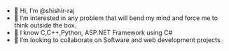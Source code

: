 - 👋 Hi, I’m @shishir-raj
- 👀 I’m interested in any problem that will bend my mind and force me to think outside the box.
- 🌱 I know C,C++,Python, ASP.NET Framework using C#
- 💞️ I’m looking to collaborate on Software and web development projects.

<!---
shishir-raj/shishir-raj is a ✨ special ✨ repository because its `README.md` (this file) appears on your GitHub profile.
You can click the Preview link to take a look at your changes.
--->
